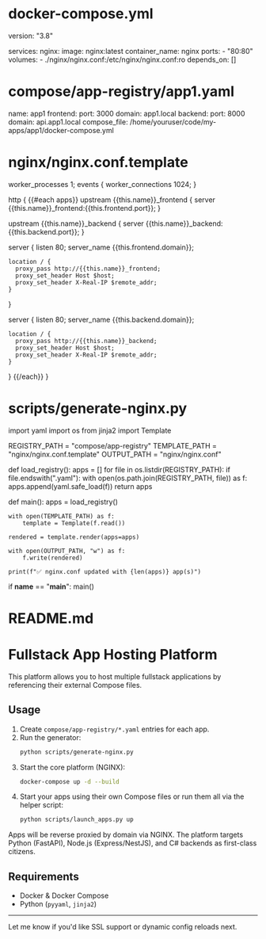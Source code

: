 # docker-compose.yml

version: "3.8"

services:
  nginx:
    image: nginx:latest
    container_name: nginx
    ports:
      - "80:80"
    volumes:
      - ./nginx/nginx.conf:/etc/nginx/nginx.conf:ro
    depends_on: []

# compose/app-registry/app1.yaml

name: app1
frontend:
  port: 3000
  domain: app1.local
backend:
  port: 8000
  domain: api.app1.local
compose_file: /home/youruser/code/my-apps/app1/docker-compose.yml

# nginx/nginx.conf.template

worker_processes 1;
events { worker_connections 1024; }

http {
  {{#each apps}}
  upstream {{this.name}}_frontend {
    server {{this.name}}_frontend:{{this.frontend.port}};
  }

  upstream {{this.name}}_backend {
    server {{this.name}}_backend:{{this.backend.port}};
  }

  server {
    listen 80;
    server_name {{this.frontend.domain}};

    location / {
      proxy_pass http://{{this.name}}_frontend;
      proxy_set_header Host $host;
      proxy_set_header X-Real-IP $remote_addr;
    }
  }

  server {
    listen 80;
    server_name {{this.backend.domain}};

    location / {
      proxy_pass http://{{this.name}}_backend;
      proxy_set_header Host $host;
      proxy_set_header X-Real-IP $remote_addr;
    }
  }
  {{/each}}
}

# scripts/generate-nginx.py

import yaml
import os
from jinja2 import Template

REGISTRY_PATH = "compose/app-registry"
TEMPLATE_PATH = "nginx/nginx.conf.template"
OUTPUT_PATH = "nginx/nginx.conf"

def load_registry():
    apps = []
    for file in os.listdir(REGISTRY_PATH):
        if file.endswith(".yaml"):
            with open(os.path.join(REGISTRY_PATH, file)) as f:
                apps.append(yaml.safe_load(f))
    return apps

def main():
    apps = load_registry()

    with open(TEMPLATE_PATH) as f:
        template = Template(f.read())

    rendered = template.render(apps=apps)

    with open(OUTPUT_PATH, "w") as f:
        f.write(rendered)

    print(f"✅ nginx.conf updated with {len(apps)} app(s)")

if __name__ == "__main__":
    main()

# README.md

# Fullstack App Hosting Platform

This platform allows you to host multiple fullstack applications by referencing their external Compose files.

## Usage

1. Create `compose/app-registry/*.yaml` entries for each app.
2. Run the generator:
   ```bash
   python scripts/generate-nginx.py
   ```
3. Start the core platform (NGINX):
   ```bash
   docker-compose up -d --build
   ```
4. Start your apps using their own Compose files or run them all via the helper script:
   ```bash
   python scripts/launch_apps.py up
   ```

Apps will be reverse proxied by domain via NGINX. The platform targets Python (FastAPI), Node.js (Express/NestJS), and C# backends as first-class citizens.

## Requirements
- Docker & Docker Compose
- Python (`pyyaml`, `jinja2`)

---

Let me know if you'd like SSL support or dynamic config reloads next.

